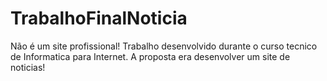 # TrabalhoFinalNoticia
Não é um site profissional! Trabalho desenvolvido durante o curso tecnico de Informatica para Internet. A proposta era desenvolver um site de noticias!
